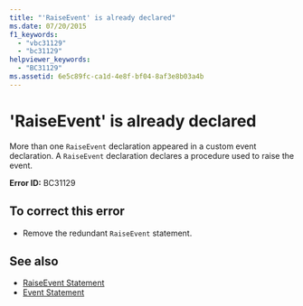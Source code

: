 ```yaml
---
title: "'RaiseEvent' is already declared"
ms.date: 07/20/2015
f1_keywords: 
  - "vbc31129"
  - "bc31129"
helpviewer_keywords: 
  - "BC31129"
ms.assetid: 6e5c89fc-ca1d-4e8f-bf04-8af3e8b03a4b
---
```

# 'RaiseEvent' is already declared
More than one `RaiseEvent` declaration appeared in a custom event declaration. A `RaiseEvent` declaration declares a procedure used to raise the event.  
  
 **Error ID:** BC31129  
  
## To correct this error  
  
-   Remove the redundant `RaiseEvent` statement.  
  
## See also
- [RaiseEvent Statement](../../visual-basic/language-reference/statements/raiseevent-statement.md)
- [Event Statement](../../visual-basic/language-reference/statements/event-statement.md)
